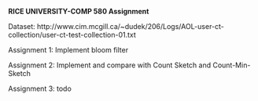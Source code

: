 **<div>RICE UNIVERSITY-COMP 580 Assignment</div>**
<p>Dataset: http://www.cim.mcgill.ca/~dudek/206/Logs/AOL-user-ct-collection/user-ct-test-collection-01.txt</p>
<p>Assignment 1:  Implement bloom filter</p>
<p>Assignment 2:  Implement and compare with Count Sketch and Count-Min-Sketch</p>
<p>Assignment 3:  todo</p>